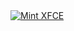 <a href="https://geeofree.vercel.app/" target="_blank" rel="noreferrer noopener">
  <img src="https://i.imgur.com/GgI0RCq.png" alt="Mint XFCE">
 </a>
